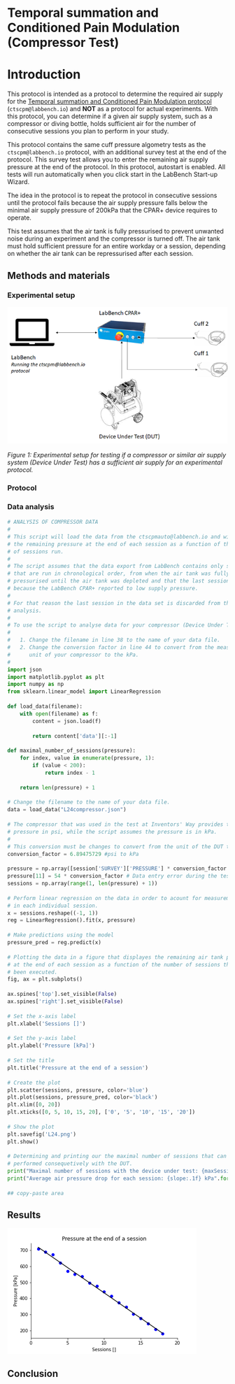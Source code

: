 # Temporal summation and Conditioned Pain Modulation (Compressor Test)

# Introduction

This protocol is intended as a protocol to determine the required air supply for the [Temporal summation and Conditioned Pain Modulation protocol](https://github.com/LabBench-Society/Protocols/tree/main/repository/CTSCPM) (```ctscpm@labbench.io```) and **NOT** as a protocol for actual experiments. With this protocol, you can determine if a given air supply system, such as a compressor or diving bottle, holds sufficient air for the number of consecutive sessions you plan to perform in your study.

This protocol contains the same cuff pressure algometry tests as the ```ctscpm@labbench.io``` protocol, with an additional survey test at the end of the protocol. This survey test allows you to enter the remaining air supply pressure at the end of the protocol. In this protocol, autostart is enabled. All tests will run automatically when you click start in the LabBench Start-up Wizard. 

The idea in the protocol is to repeat the protocol in consecutive sessions until the protocol fails because the air supply pressure falls below the minimal air supply pressure of 200kPa that the CPAR+ device requires to operate. 

This test assumes that the air tank is fully pressurised to prevent unwanted noise during an experiment and the compressor is turned off. The air tank must hold sufficient pressure for an entire workday or a session, depending on whether the air tank can be repressurised after each session.

## Methods and materials

### Experimental setup

![](ExperimentalSetup.png)

*Figure 1: Experimental setup for testing if a compressor or similar air supply system (Device Under Test) has a sufficient air supply for an experimental protocol.*

### Protocol


### Data analysis

```python
# ANALYSIS OF COMPRESSOR DATA
#
# This script will load the data from the ctscpmauto@labbench.io and will plot
# the remaining pressure at the end of each session as a function of the number
# of sessions run.
#
# The script assumes that the data export from LabBench contains only sessions
# that are run in chronological order, from when the air tank was fully 
# pressurised until the air tank was depleted and that the last session failed
# because the LabBench CPAR+ reported to low supply pressure.
#
# For that reason the last session in the data set is discarded from the data 
# analysis.
#
# To use the script to analyse data for your compressor (Device Under Test (DUT):
#
#   1. Change the filename in line 38 to the name of your data file.
#   2. Change the conversion factor in line 44 to convert from the measurement 
#      unit of your compressor to the kPa.
# 
import json
import matplotlib.pyplot as plt
import numpy as np
from sklearn.linear_model import LinearRegression

def load_data(filename):
    with open(filename) as f:
        content = json.load(f)

        return content['data'][:-1]

def maximal_number_of_sessions(pressure):
    for index, value in enumerate(pressure, 1):
        if (value < 200):
            return index - 1
    
    return len(pressure) + 1

# Change the filename to the name of your data file.
data = load_data("L24compressor.json")

# The compressor that was used in the test at Inventors' Way provides the tank
# pressure in psi, while the script assumes the pressure is in kPa. 
#
# This conversion must be changes to convert from the unit of the DUT to kPa.
conversion_factor = 6.89475729 #psi to kPa

pressure = np.array([session['SURVEY']['PRESSURE'] * conversion_factor for session in data])
pressure[11] = 54 * conversion_factor # Data entry error during the test (these things happens unfortunately)
sessions = np.array(range(1, len(pressure) + 1))

# Perform linear regression on the data in order to acount for measurement errors
# in each individual session.
x = sessions.reshape((-1, 1))
reg = LinearRegression().fit(x, pressure)

# Make predictions using the model
pressure_pred = reg.predict(x)

# Plotting the data in a figure that displayes the remaining air tank pressure
# at the end of each session as a function of the number of sessions that has 
# been executed.
fig, ax = plt.subplots()

ax.spines['top'].set_visible(False)
ax.spines['right'].set_visible(False)

# Set the x-axis label
plt.xlabel('Sessions []')

# Set the y-axis label
plt.ylabel('Pressure [kPa]')

# Set the title
plt.title('Pressure at the end of a session')

# Create the plot
plt.scatter(sessions, pressure, color='blue')
plt.plot(sessions, pressure_pred, color='black')
plt.xlim([0, 20])
plt.xticks([0, 5, 10, 15, 20], ['0', '5', '10', '15', '20'])

# Show the plot
plt.savefig('L24.png')
plt.show()

# Determining and printing our the maximal number of sessions that can be 
# performed consequetively with the DUT.
print("Maximal number of sessions with the device under test: {maxSessions} sessions".format(maxSessions = maximal_number_of_sessions(pressure_pred)))
print("Average air pressure drop for each session: {slope:.1f} kPa".format(slope = -reg.coef_[0]))

## copy-paste area
```


## Results


![](L24.png)


## Conclusion

